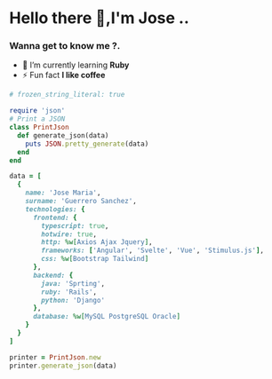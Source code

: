 <h1 align="left">Hello there 👋,I'm Jose ..</h1>
<h3 align="left">Wanna get to know me ?.</h3>

- 🌱 I’m currently learning **Ruby**
- ⚡ Fun fact **I like coffee**
```ruby
# frozen_string_literal: true

require 'json'
# Print a JSON
class PrintJson
  def generate_json(data)
    puts JSON.pretty_generate(data)
  end
end

data = [
  {
    name: 'Jose Maria',
    surname: 'Guerrero Sanchez',
    technologies: {
      frontend: {
        typescript: true,
        hotwire: true,
        http: %w[Axios Ajax Jquery],
        frameworks: ['Angular', 'Svelte', 'Vue', 'Stimulus.js'],
        css: %w[Bootstrap Tailwind]
      },
      backend: {
        java: 'Sprting',
        ruby: 'Rails',
        python: 'Django'
      },
      database: %w[MySQL PostgreSQL Oracle]
    }
  }
]

printer = PrintJson.new
printer.generate_json(data)
```
